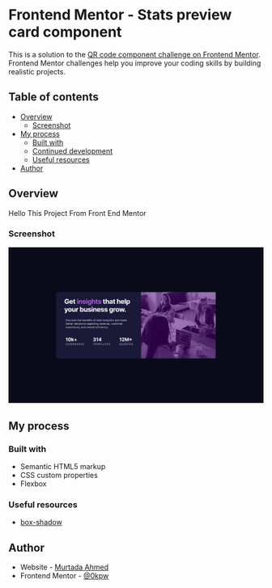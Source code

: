 # Frontend Mentor - Stats preview card component

This is a solution to the [QR code component challenge on Frontend Mentor](https://www.frontendmentor.io/challenges/qr-code-component-iux_sIO_H). Frontend Mentor challenges help you improve your coding skills by building realistic projects.

## Table of contents

- [Overview](#overview)
  - [Screenshot](#screenshot)
- [My process](#my-process)
  - [Built with](#built-with)
  - [Continued development](#continued-development)
  - [Useful resources](#useful-resources)
- [Author](#author)

## Overview

Hello This Project From Front End Mentor

### Screenshot

![](/images/screenshot.png)

## My process

### Built with

- Semantic HTML5 markup
- CSS custom properties
- Flexbox

### Useful resources

- [box-shadow](https://cssgenerator.org/box-shadow-css-generator.html)

## Author

- Website - [Murtada Ahmed](https://murtadafrontdev.github.io/MurtadaAhmedProfile/)
- Frontend Mentor - [@0kpw](https://www.frontendmentor.io/profile/0kpw)
